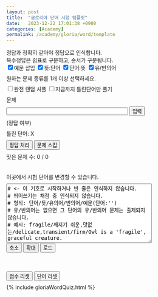 ```yaml
---
layout: post
title:  "글로리아 단어 시험 템플릿"
date:   2023-12-22 17:01:38 +0900
categories: [Academy]
permalink: /academy/gloria/word/template
---
```

<head>
<meta name="viewport" content="width=device-width*0.9, initial-scale=1.0">
<style>
  p { margin: 8px 0px 8px 0px; }
</style>
</head>

정답과 정확히 같아야 정답으로 인식합니다. <br>
복수정답은 쉼표로 구분하고, 순서가 구분됩니다. <br>
<input type='checkbox' name='questionType' value='example' checked>예문 삽입
<input type='checkbox' name='questionType' value='toKorean' checked>뜻:단어
<input type='checkbox' name='questionType' value='toEnglish' checked>단어:뜻
<input type='checkbox' name='questionType' value='synonym' checked>유/반의어
<p id="checkboxError">원하는 문제 종류를 1개 이상 선택하세요.</p>
<input type='checkbox' id="completeRandom" name='completeRandom' onClick="shuffleQuestion()">완전 랜덤 셔플
<input type='checkbox' id="onlyWrongMode" name='onlyWrongMode' onClick="wrongModeCheck()">지금까지 틀린단어만 풀기
<br>

<div> 
  <p id="questionText">문제</p>
  <input id="answerInput" type="text" style="width: 320px; font-size: 16px; height: 20px" placeholder=""> <button onclick="textEntered()">입력</button>
  <p id="grading">(정답 여부)</p> 
  <p id="wrongList">틀린 단어: X</p>
  <button onclick="forceCorrect()">정답 처리</button> <button onclick="skipQuestion()">문제 스킵</button>
  <p id="stats">맞은 문제 수: 0 / 0</p> 
  <p id="addMessage"> </p>
</div>

<br>

<div>
  <p>이곳에서 시험 단어를 변경할 수 있습니다. </p> <p id="listLoaded"></p>
<textarea id="wordList" cols="45" rows="10" placeholder="단어 목록">
# <- 이 기호로 시작하거나 빈 줄은 인식하지 않습니다.
# 띄어쓰기는 채점 중 인식되지 않습니다.
# 형식: 단어/뜻/유의어/반의어/예문(단어:'')
# 유/반의어는 없으면 그 단어의 유/반의어 문제는 출제되지 않습니다.
# 예시: fragile/깨지기 쉬운,덧없는/delicate,transient/firm/Owl is a 'fragile', graceful creature.

fragile/깨지기 쉬운,덧없는/delicate,transient/firm/Owl is a 'fragile', graceful creature.
perk/특전/benefit//'Perks' offered by the firm include a car and free health insurance.
hello/안녕///Say 'hello' to my sister.
예문에 ' 2개가 없거나, / 5개로 이루어지지 않은 이런 문장은 오류처리 됩니다.
</textarea>
  <br>
  <button onclick="shortList()">축소</button> <button onclick="longList()">확대</button> <button onclick="loadList()">로드</button> 
</div>

<br><br>

<button onclick="resetScore()">점수 리셋</button> <button onclick="resetWord()">단어 리셋</button>

{% include gloriaWordQuiz.html %}


